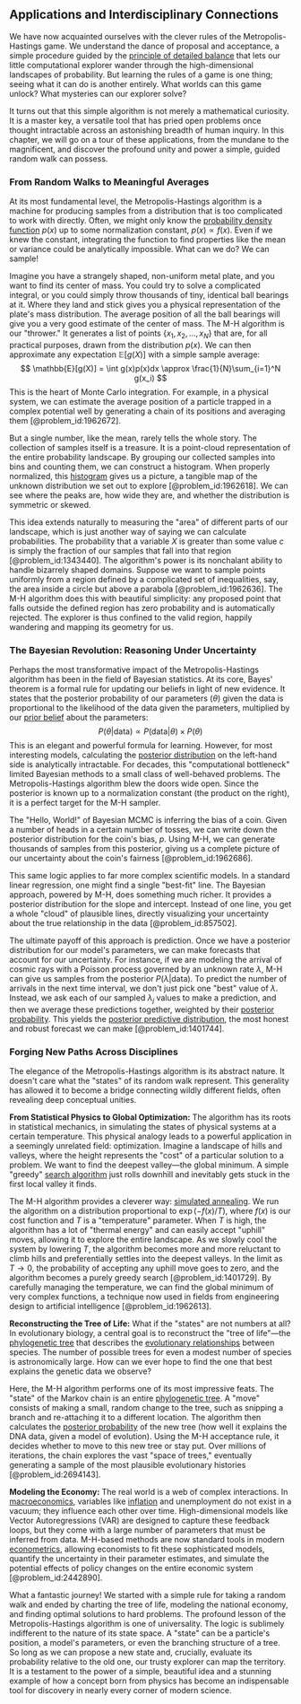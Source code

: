 ## Applications and Interdisciplinary Connections

We have now acquainted ourselves with the clever rules of the Metropolis-Hastings game. We understand the dance of proposal and acceptance, a simple procedure guided by the [principle of detailed balance](@article_id:200014) that lets our little computational explorer wander through the high-dimensional landscapes of probability. But learning the rules of a game is one thing; seeing what it can do is another entirely. What worlds can this game unlock? What mysteries can our explorer solve?

It turns out that this simple algorithm is not merely a mathematical curiosity. It is a master key, a versatile tool that has pried open problems once thought intractable across an astonishing breadth of human inquiry. In this chapter, we will go on a tour of these applications, from the mundane to the magnificent, and discover the profound unity and power a simple, guided random walk can possess.

### From Random Walks to Meaningful Averages

At its most fundamental level, the Metropolis-Hastings algorithm is a machine for producing samples from a distribution that is too complicated to work with directly. Often, we might only know the [probability density function](@article_id:140116) $p(x)$ up to some normalization constant, $p(x) \propto f(x)$. Even if we knew the constant, integrating the function to find properties like the mean or variance could be analytically impossible. What can we do? We can sample!

Imagine you have a strangely shaped, non-uniform metal plate, and you want to find its center of mass. You could try to solve a complicated integral, or you could simply throw thousands of tiny, identical ball bearings at it. Where they land and stick gives you a physical representation of the plate's mass distribution. The average position of all the ball bearings will give you a very good estimate of the center of mass. The M-H algorithm is our "thrower." It generates a list of points $\{x_1, x_2, \dots, x_N\}$ that are, for all practical purposes, drawn from the distribution $p(x)$. We can then approximate any expectation $\mathbb{E}[g(X)]$ with a simple sample average:
$$
\mathbb{E}[g(X)] = \int g(x)p(x)dx \approx \frac{1}{N}\sum_{i=1}^N g(x_i)
$$
This is the heart of Monte Carlo integration. For example, in a physical system, we can estimate the average position of a particle trapped in a complex potential well by generating a chain of its positions and averaging them [@problem_id:1962672].

But a single number, like the mean, rarely tells the whole story. The collection of samples itself is a treasure. It is a point-cloud representation of the entire probability landscape. By grouping our collected samples into bins and counting them, we can construct a histogram. When properly normalized, this [histogram](@article_id:178282) gives us a picture, a tangible map of the unknown distribution we set out to explore [@problem_id:1962618]. We can see where the peaks are, how wide they are, and whether the distribution is symmetric or skewed.

This idea extends naturally to measuring the "area" of different parts of our landscape, which is just another way of saying we can calculate probabilities. The probability that a variable $X$ is greater than some value $c$ is simply the fraction of our samples that fall into that region [@problem_id:1343440]. The algorithm's power is its nonchalant ability to handle bizarrely shaped domains. Suppose we want to sample points uniformly from a region defined by a complicated set of inequalities, say, the area inside a circle but above a parabola [@problem_id:1962636]. The M-H algorithm does this with beautiful simplicity: any proposed point that falls outside the defined region has zero probability and is automatically rejected. The explorer is thus confined to the valid region, happily wandering and mapping its geometry for us.

### The Bayesian Revolution: Reasoning Under Uncertainty

Perhaps the most transformative impact of the Metropolis-Hastings algorithm has been in the field of Bayesian statistics. At its core, Bayes' theorem is a formal rule for updating our beliefs in light of new evidence. It states that the posterior probability of our parameters ($\theta$) given the data is proportional to the likelihood of the data given the parameters, multiplied by our [prior belief](@article_id:264071) about the parameters:
$$
P(\theta | \text{data}) \propto P(\text{data} | \theta) \times P(\theta)
$$
This is an elegant and powerful formula for learning. However, for most interesting models, calculating the [posterior distribution](@article_id:145111) on the left-hand side is analytically intractable. For decades, this "computational bottleneck" limited Bayesian methods to a small class of well-behaved problems. The Metropolis-Hastings algorithm blew the doors wide open. Since the posterior is known up to a normalization constant (the product on the right), it is a perfect target for the M-H sampler.

The "Hello, World!" of Bayesian MCMC is inferring the bias of a coin. Given a number of heads in a certain number of tosses, we can write down the posterior distribution for the coin's bias, $p$. Using M-H, we can generate thousands of samples from this posterior, giving us a complete picture of our uncertainty about the coin's fairness [@problem_id:1962686].

This same logic applies to far more complex scientific models. In a standard linear regression, one might find a single "best-fit" line. The Bayesian approach, powered by M-H, does something much richer. It provides a posterior distribution for the slope and intercept. Instead of one line, you get a whole "cloud" of plausible lines, directly visualizing your uncertainty about the true relationship in the data [@problem_id:857502].

The ultimate payoff of this approach is prediction. Once we have a posterior distribution for our model's parameters, we can make forecasts that account for our uncertainty. For instance, if we are modeling the arrival of cosmic rays with a Poisson process governed by an unknown rate $\lambda$, M-H can give us samples from the posterior $P(\lambda | \text{data})$. To predict the number of arrivals in the next time interval, we don't just pick one "best" value of $\lambda$. Instead, we ask each of our sampled $\lambda_j$ values to make a prediction, and then we average these predictions together, weighted by their [posterior probability](@article_id:152973). This yields the [posterior predictive distribution](@article_id:167437), the most honest and robust forecast we can make [@problem_id:1401744].

### Forging New Paths Across Disciplines

The elegance of the Metropolis-Hastings algorithm is its abstract nature. It doesn't care what the "states" of its random walk represent. This generality has allowed it to become a bridge connecting wildly different fields, often revealing deep conceptual unities.

**From Statistical Physics to Global Optimization:**
The algorithm has its roots in statistical mechanics, in simulating the states of physical systems at a certain temperature. This physical analogy leads to a powerful application in a seemingly unrelated field: optimization. Imagine a landscape of hills and valleys, where the height represents the "cost" of a particular solution to a problem. We want to find the deepest valley—the global minimum. A simple "greedy" [search algorithm](@article_id:172887) just rolls downhill and inevitably gets stuck in the first local valley it finds.

The M-H algorithm provides a cleverer way: [simulated annealing](@article_id:144445). We run the algorithm on a distribution proportional to $\exp(-f(x)/T)$, where $f(x)$ is our cost function and $T$ is a "temperature" parameter. When $T$ is high, the algorithm has a lot of "thermal energy" and can easily accept "uphill" moves, allowing it to explore the entire landscape. As we slowly cool the system by lowering $T$, the algorithm becomes more and more reluctant to climb hills and preferentially settles into the deepest valleys. In the limit as $T \to 0$, the probability of accepting any uphill move goes to zero, and the algorithm becomes a purely greedy search [@problem_id:1401729]. By carefully managing the temperature, we can find the global minimum of very complex functions, a technique now used in fields from engineering design to artificial intelligence [@problem_id:1962613].

**Reconstructing the Tree of Life:**
What if the "states" are not numbers at all? In evolutionary biology, a central goal is to reconstruct the "tree of life"—the [phylogenetic tree](@article_id:139551) that describes the [evolutionary relationships](@article_id:175214) between species. The number of possible trees for even a modest number of species is astronomically large. How can we ever hope to find the one that best explains the genetic data we observe?

Here, the M-H algorithm performs one of its most impressive feats. The "state" of the Markov chain is an entire [phylogenetic tree](@article_id:139551). A "move" consists of making a small, random change to the tree, such as snipping a branch and re-attaching it to a different location. The algorithm then calculates the [posterior probability](@article_id:152973) of the new tree (how well it explains the DNA data, given a model of evolution). Using the M-H acceptance rule, it decides whether to move to this new tree or stay put. Over millions of iterations, the chain explores the vast "space of trees," eventually generating a sample of the most plausible evolutionary histories [@problem_id:2694143].

**Modeling the Economy:**
The real world is a web of complex interactions. In [macroeconomics](@article_id:146501), variables like [inflation](@article_id:160710) and unemployment do not exist in a vacuum; they influence each other over time. High-dimensional models like Vector Autoregressions (VAR) are designed to capture these feedback loops, but they come with a large number of parameters that must be inferred from data. M-H-based methods are now standard tools in modern [econometrics](@article_id:140495), allowing economists to fit these sophisticated models, quantify the uncertainty in their parameter estimates, and simulate the potential effects of policy changes on the entire economic system [@problem_id:2442890].

What a fantastic journey! We started with a simple rule for taking a random walk and ended by charting the tree of life, modeling the national economy, and finding optimal solutions to hard problems. The profound lesson of the Metropolis-Hastings algorithm is one of universality. The logic is sublimely indifferent to the nature of its state space. A "state" can be a particle's position, a model's parameters, or even the branching structure of a tree. So long as we can propose a new state and, crucially, evaluate its probability relative to the old one, our trusty explorer can map the territory. It is a testament to the power of a simple, beautiful idea and a stunning example of how a concept born from physics has become an indispensable tool for discovery in nearly every corner of modern science.